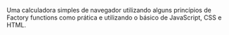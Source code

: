 Uma calculadora simples de navegador utilizando alguns princípios de Factory functions como prática e utilizando o básico de JavaScript, CSS e HTML. 
